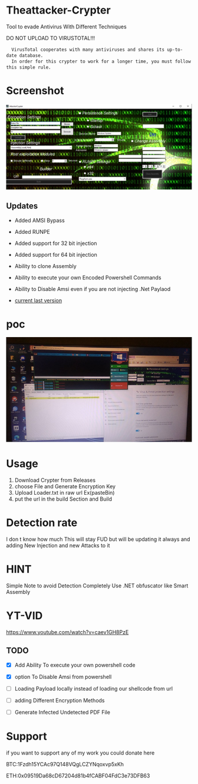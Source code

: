 # Theattacker-Crypter
Tool to evade Antivirus With Different Techniques

DO NOT UPLOAD TO VIRUSTOTAL!!!
```
  VirusTotal cooperates with many antiviruses and shares its up-to-date database.
  In order for this crypter to work for a longer time, you must follow this simple rule.
```

# Screenshot

![crypter](Crypter.PNG)


## Updates
- Added AMSI Bypass
- Added RUNPE
- Added support for  32 bit injection
- Added support for 64 bit injection
- Ability to clone Assembly 
- Ability to execute your own Encoded Powershell Commands
- Ability to Disable Amsi even if you are not injecting .Net Paylaod

- [current last version](https://github.com/TheNewAttacker64/Theattacker-Crypter/releases/tag/0.2)

# poc

 ![POC](POC.jpg)

# Usage

1. Download Crypter from Releases
2. choose File and Generate Encryption Key
3. Upload Loader.txt in  raw url Ex(pasteBin)
4. put the url in the build Section and Build

# Detection rate 

 I don t know how much This will stay FUD but will be updating it always and adding New Injection and new Attacks to it 
 
 # HINT 
 
 Simple Note to avoid Detection Completely Use .NET obfuscator like Smart Assembly
 
 # YT-VID
 
 https://www.youtube.com/watch?v=caev1GH8PzE
 
  ## TODO

- [x] Add Ability To execute your own powershell code 
- [x] option To Disable Amsi from powershell 
- [ ] Loading Payload locally instead of loading our shellcode from url
- [ ] adding Different Encryption Methods 
- [ ] Generate  Infected Undetected  PDF File




 
 # Support 
 
 if you want to support any of my work you could donate here 
 
 BTC:1Fzdh15YCAc97Q148VQgLCZYNqoxvp5xKh
 
 
 ETH:0x09519Da68cD67204d81b4fCABF04FdC3e73DFB63
